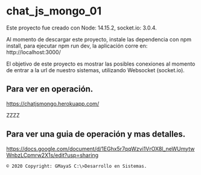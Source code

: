 # chat_js_mongo_01

Este proyecto fue creado con Node: 14.15.2, socket.io: 3.0.4.

Al momento de descargar este proyecto, instale las dependencia con npm install, para ejecutar npm run dev, la aplicación corre en: http://localhost:3000/

El objetivo de este proyecto es mostrar las posibles conexiones al momento de entrar a la url de nuestro sistemas, utilizando Websocket (socket.io). 


## Para ver en operación.

https://chatjsmongo.herokuapp.com/


ZZZZ

## Para ver una guia de operación y mas detalles.

https://docs.google.com/document/d/1EGhx5r7qqWzvi1VrOX8l_neWUmytwWnbzLCpmrw2X1s/edit?usp=sharing


`© 2020 Copyright: GMayaS C:\>Desarrollo en Sistemas.`


